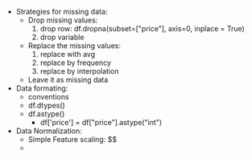 
- Strategies for missing data:
    - Drop missing values:
        1. drop row: df.dropna(subset=["price"], axis=0, inplace = True)
        2. drop variable
    - Replace the missing values:
        1. replace with avg
        2. replace by frequency
        3. replace by interpolation
    - Leave it as missing data
- Data formating:
    - conventions
    - df.dtypes()
    - df.astype()
        - df['price'] = df["price"].astype("int")
- Data Normalization:
    - Simple Feature scaling: $$
    - 
